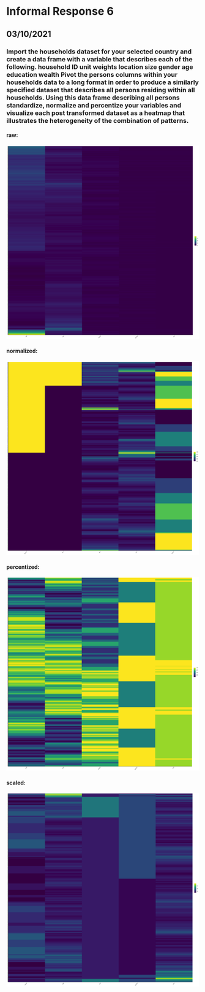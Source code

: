 # Informal Response 6
## 03/10/2021
### Import the households dataset for your selected country and create a data frame with a variable that describes each of the following. household ID unit weights location size gender age education wealth Pivot the persons columns within your households data to a long format in order to produce a similarly specified dataset that describes all persons residing within all households. Using this data frame describing all persons standardize, normalize and percentize your variables and visualize each post transformed dataset as a heatmap that illustrates the heterogeneity of the combination of patterns.

#### raw:
![](raw.png)

#### normalized:
![](normal.png)

#### percentized:
![](percent.png)

#### scaled:
![](scale.png)
